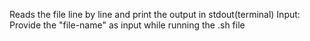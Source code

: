 Reads the file line by line and print the output in stdout(terminal)
Input:
	Provide the "file-name" as input while running the .sh file 
